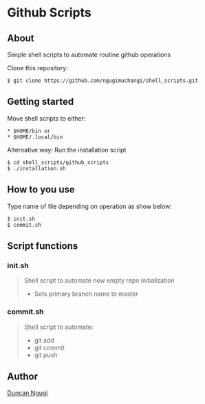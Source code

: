 # Github Scripts
## About
Simple shell scripts to automate routine github operations

Clone this repository:

	$ git clone https://github.com/ngugimuchangi/shell_scripts.git

## Getting started
Move shell scripts to either:

	* $HOME/bin or
	* $HOME/.local/bin

Alternative way: Run the installation script

	$ cd shell_scripts/github_scripts
	$ ./installation.sh

## How to you use
Type name of file depending on operation as show below:

	$ init.sh
	$ commit.sh

## Script functions
### init.sh
> Shell script to automate new empty repo initialization
> * Sets primary branch name to master

### commit.sh
> Shell script to automate:
> * git add
> * git commit
> * git push

## Author
[Duncan Ngugi](https://github.com/ngugimuchangi)
